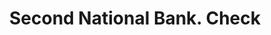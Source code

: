 ---
doi: 10.7916/D8RZ0Q7B
date_other: '1890'
date_other_textual: 1890-1899
form: printed ephemera
genre:
- Checks (bank checks)
name:
- Second National Bank
object_in_context_url: https://biggert.cul.columbia.edu/items/view/ave_biggert_01896
subject_hierarchical_geographic:
- Atlantic City, New Jersey, United States
subject_name:
- Second National Bank
title: Second National Bank. Check
sort_title: Second National Bank. Check
call_number: ave_biggert_01896
coordinates:
- 39.377297,-74.451082
pid: ave_biggert_01896
identifiers: ave_biggert_01896
thumbnail: false
permalink: /biggert/ave_biggert_01896/
layout: iiif-image-page
---